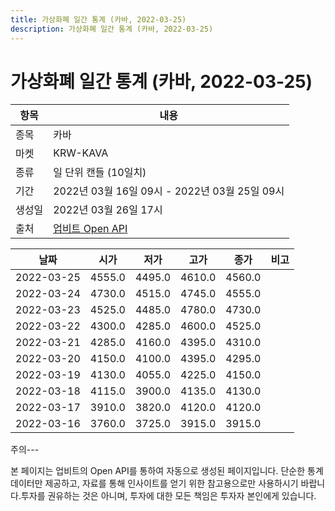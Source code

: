 ```yaml
---
title: 가상화폐 일간 통계 (카바, 2022-03-25)
description: 가상화폐 일간 통계 (카바, 2022-03-25)
---
```


가상화폐 일간 통계 (카바, 2022-03-25)
===

|항목|내용|
|--|--|
|종목|카바|
|마켓|KRW-KAVA|
|종류|일 단위 캔들 (10일치)|
|기간|2022년 03월 16일 09시 - 2022년 03월 25일 09시|
|생성일|2022년 03월 26일 17시|
|출처|[업비트 Open API](https://docs.upbit.com)|


|날짜|시가|저가|고가|종가|비고|
|--|--|--|--|--|--|
|2022-03-25|4555.0|4495.0|4610.0|4560.0|    |
|2022-03-24|4730.0|4515.0|4745.0|4555.0|    |
|2022-03-23|4525.0|4485.0|4780.0|4730.0|    |
|2022-03-22|4300.0|4285.0|4600.0|4525.0|    |
|2022-03-21|4285.0|4160.0|4395.0|4310.0|    |
|2022-03-20|4150.0|4100.0|4395.0|4295.0|    |
|2022-03-19|4130.0|4055.0|4225.0|4150.0|    |
|2022-03-18|4115.0|3900.0|4135.0|4130.0|    |
|2022-03-17|3910.0|3820.0|4120.0|4120.0|    |
|2022-03-16|3760.0|3725.0|3915.0|3915.0|    |


주의---

본 페이지는 업비트의 Open API를 통하여 자동으로 생성된 페이지입니다. 단순한 통계 데이터만 제공하고, 자료를 통해 인사이트를 얻기 위한 참고용으로만 사용하시기 바랍니다.투자를 권유하는 것은 아니며, 투자에 대한 모든 책임은 투자자 본인에게 있습니다.